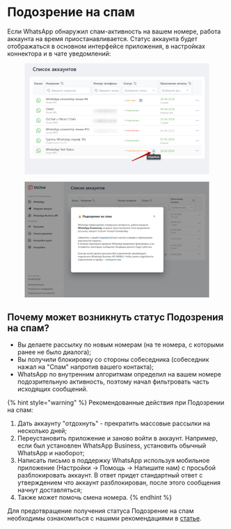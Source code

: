 # Подозрение на спам

Если WhatsApp обнаружил спам-активность на вашем номере, работа аккаунта на время приостанавливается. Статус аккаунта будет отображаться в основном интерфейсе приложения, в настройках коннектора и в чате уведомлений:

<figure><img src=".gitbook/assets/image (1047).png" alt=""><figcaption></figcaption></figure>

<figure><img src=".gitbook/assets/image (1048).png" alt=""><figcaption></figcaption></figure>

## Почему может возникнуть статус Подозрения на спам?

* Вы делаете рассылку по новым номерам (на те номера, с которыми ранее не было диалога);
* Вы получили блокировку со стороны собеседника (собеседник нажал на "Спам" напротив вашего контакта);
* WhatsApp по внутренним алгоритмам определил на вашем номере подозрительную активность, поэтому начал фильтровать часть исходящих сообщений.

{% hint style="warning" %}
Рекомендованные действия при Подозрении на спам:

1. Дать аккаунту "отдохнуть" - прекратить массовые рассылки на несколько дней;
2. Переустановить приложение и заново войти в аккаунт. Например, если был установлен WhatsApp Business, установить обычный WhatsApp и наоборот;
3. Написать письмо в поддержку WhatsApp используя мобильное приложение (Настройки -> Помощь -> Напишите нам) с просьбой разблокировать аккаунт. В ответ придет стандартный ответ с утверждением что аккаунт разблокирован, после этого сообщения начнут доставляться;
4. Также может помочь смена номера.
{% endhint %}

Для предотвращение получения статуса Подозрение на спам необходимы ознакомиться с нашими рекомендациями в [статье](blokirovka-nomera.md).

